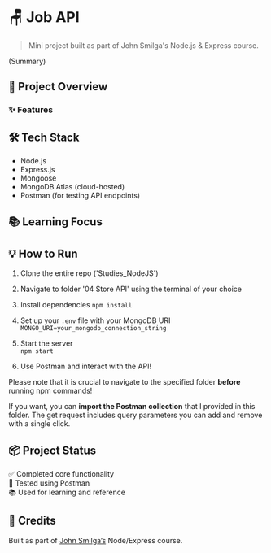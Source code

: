 # 🪑 Job API

> Mini project built as part of John Smilga's Node.js & Express course.

(Summary)

## 🚀 Project Overview



### ✨ Features



## 🛠️ Tech Stack

- Node.js
- Express.js
- Mongoose
- MongoDB Atlas (cloud-hosted)
- Postman (for testing API endpoints)

## 📚 Learning Focus



## 💡 How to Run

1. Clone the entire repo ('Studies_NodeJS')
2. Navigate to folder '04 Store API' using the terminal of your choice
3. Install dependencies 
    `npm install`
    
4. Set up your `.env` file with your MongoDB URI
    `MONGO_URI=your_mongodb_connection_string`
    
5. Start the server  
    `npm start`
    
6. Use Postman and interact with the API!

Please note that it is crucial to navigate to the specified folder **before** running npm commands!

If you want, you can **import the Postman collection** that I provided in this folder. The get request includes query parameters you can add and remove with a single click.

## 📦 Project Status

✅ Completed core functionality  
🧪 Tested using Postman  
📚 Used for learning and reference

## 🙌 Credits

Built as part of [John Smilga’s](https://www.johnsmilga.com/) Node/Express course.
